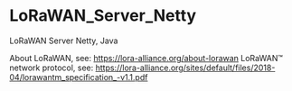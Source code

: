 # LoRaWAN_Server_Netty
LoRaWAN Server Netty, Java


About LoRaWAN, see: https://lora-alliance.org/about-lorawan
LoRaWAN™ network protocol, see: https://lora-alliance.org/sites/default/files/2018-04/lorawantm_specification_-v1.1.pdf
